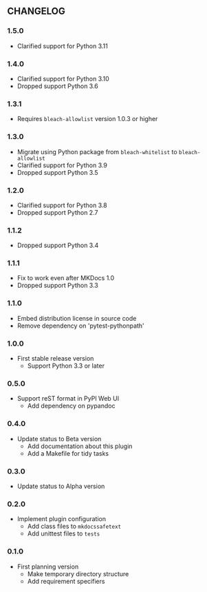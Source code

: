 ## CHANGELOG

### 1.5.0

* Clarified support for Python 3.11

### 1.4.0

* Clarified support for Python 3.10
* Dropped support Python 3.6

### 1.3.1

* Requires `bleach-allowlist` version 1.0.3 or higher

### 1.3.0

* Migrate using Python package from `bleach-whitelist` to `bleach-allowlist`
* Clarified support for Python 3.9
* Dropped support Python 3.5

### 1.2.0

* Clarified support for Python 3.8
* Dropped support Python 2.7

### 1.1.2

* Dropped support Python 3.4

### 1.1.1

* Fix to work even after MKDocs 1.0
* Dropped support Python 3.3

### 1.1.0

* Embed distribution license in source code
* Remove dependency on 'pytest-pythonpath'

### 1.0.0

* First stable release version
    * Support Python 3.3 or later

### 0.5.0

* Support reST format in PyPI Web UI
    * Add dependency on pypandoc

### 0.4.0

* Update status to Beta version
    * Add documentation about this plugin
    * Add a Makefile for tidy tasks

### 0.3.0

* Update status to Alpha version

### 0.2.0

* Implement plugin configuration
    * Add class files to `mkdocssafetext`
    * Add unittest files to `tests`

### 0.1.0

* First planning version
    * Make temporary directory structure
    * Add requirement specifiers
